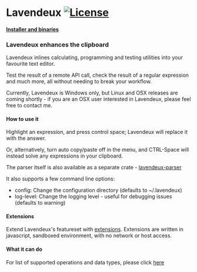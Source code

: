 # Lavendeux [![License](https://img.shields.io/badge/license-MIT-blue.svg)](https://raw.githubusercontent.com/rscarson/Lavendeux/master/LICENSE)

#### [Installer and binaries](http://rscarson.github.io/lavendeux/)

### Lavendeux enhances the clipboard
Lavendeux inlines calculating, programming and testing utilities into your favourite text editor.

Test the result of a remote API call, check the result of a regular expression and much more, all without needing to break your workflow.

Currently, Lavendeux is Windows only, but Linux and OSX releases are coming shortly - if you are an OSX user interested in Lavendeux, please feel free to contact me.

#### How to use it
Highlight an expression, and press control space; Lavendeux will replace it with the answer.

Or, alternatively, turn auto copy/paste off in the menu, and CTRL-Space will instead solve any expressions in your clipboard.

The parser itself is also available as a separate crate - [lavendeux-parser](https://crates.io/crates/lavendeux-parser)

It also supports a few command line options:

- config: Change the configuration directory (defaults to ~/.lavendeux)
- log-level: Change the logging level - useful for debugging issues (defaults to warning)

#### Extensions
Extend Lavendeux's featureset with [extensions](http://rscarson.github.io/Lavendeux/extensions). Extensions are written in javascript, sandboxed environment, with no network or host access.

#### What it can do
For list of supported operations and data types, please click [here](http://rscarson.github.io/lavendeux)
